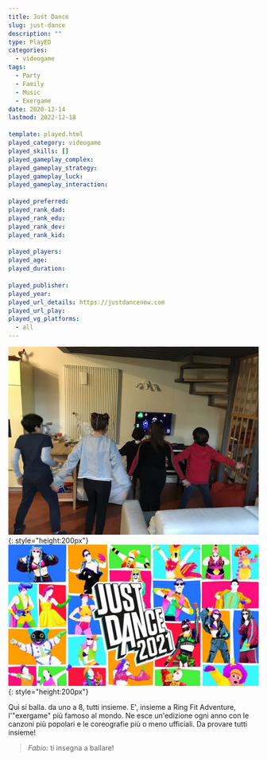 ```yaml
---
title: Just Dance
slug: just-dance
description: ""
type: PlayED
categories:
  - videogame
tags:
  - Party
  - Family
  - Music
  - Exergame
date: 2020-12-14
lastmod: 2022-12-18

template: played.html
played_category: videogame
played_skills: []
played_gameplay_complex: 
played_gameplay_strategy: 
played_gameplay_luck: 
played_gameplay_interaction: 

played_preferred:
played_rank_dad: 
played_rank_edu: 
played_rank_dev: 
played_rank_kid: 

played_players: 
played_age: 
played_duration: 

played_publisher: 
played_year: 
played_url_details: https://justdancenow.com
played_url_play: 
played_vg_platforms:
  - all
---
```


![](img/just_dance_2.webp){: style="height:200px"}
![](img/just_dance_2021.webp){: style="height:200px"}

Qui si balla. da uno a 8, tutti insieme.
E', insieme a Ring Fit Adventure, l'"exergame" più famoso al mondo. Ne esce un'edizione ogni anno con le canzoni più popolari e le coreografie più o meno ufficiali. Da provare tutti insieme!

> *Fabio:*
> ti insegna a ballare!
